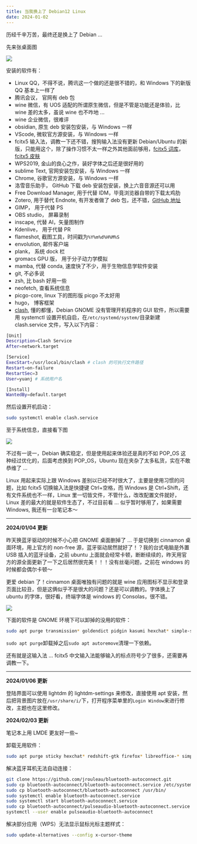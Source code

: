 ```yaml
---
title: 当我换上了 Debian12 Linux
date: 2024-01-02
---
```


历经千辛万苦，最终还是换上了 Debian ...

<!--more-->

先来张桌面图

![](/i/20240102132339.jpg)

安装的软件有：

- Linux QQ，不得不说，腾讯这一个做的还是很不错的，和 Windows 下的新版 QQ 基本上一样了
- 腾讯会议， 官网有 deb 包
- wine 微信，有 UOS 适配的所谓原生微信，但是不管是功能还是体验，比 wine 差的太多，虽说 wine 也不咋地 ...
- wine 企业微信，很难评
- obsidian, 原生 deb 安装包安装，与 Windows 一样
- VScode, 微软官方源安装，与 Windows 一样
- fcitx5 输入法，调教一下还不错，搜狗输入法没有更新 Debian/Ubuntu 的新版，只能用这个，除了操作习惯不太一样之外其他面前够用，[fcitx5 词库](https://github.com/wuhgit/CustomPinyinDictionary)，[fcitx5 皮肤](https://github.com/sxqsfun/fcitx5-sogou-themes)
- WPS2019, 金山的良心之作，装好字体之后还是很好用的
- sublime Text, 官网安装包安装，与 Windows 一样
- Chrome, 谷歌官方源安装，与 Windows 一样
- 洛雪音乐助手， GitHub 下载 deb 安装包安装，换上六音音源还可以用
- Free Download Manager, 用于代替 IDM，毕竟浏览器自带的下载太鸡肋
- Zotero, 用于替代 Endnote, 有开发者做了 deb 包，还不错，[GitHub 地址](https://github.com/retorquere/zotero-deb)
- GIMP， 用于代替 PS
- OBS studio， 屏幕录制
- inscape, 代替 AI，矢量图制作
- Kdenlive， 用于代替 PR
- flameshot, 截图工具，时间戳为`%Y%m%d%H%M%S`
- envolution, 邮件客户端
- plank， 系统 dock 栏
- gromacs GPU 版， 用于分子动力学模拟
- mamba, 代替 conda, 速度快了不少，用于生物信息学软件安装
- git, 不必多说
- zsh, 比 bash 好用一些
- neofetch, 查看系统信息
- picgo-core, linux 下的图形版 picgo 不太好用
- hugo， 博客框架
- [clash](https://github.com/doreamon-design/clash), 懂的都懂，Debian GNOME 没有管理开机程序的 GUI 软件，所以需要用 systemctl 设置开机自启，在`/etc/systemd/system/`目录新建 clash.service 文件，写入以下内容：

```bash
[Unit]
Description=Clash Service
After=network.target

[Service]
ExecStart=/usr/local/bin/clash # clash 的可执行文件路径
Restart=on-failure
RestartSec=3
User=yuanj # 系统用户名

[Install]
WantedBy=default.target
```

然后设置开机启动：

```bash
sudo systemctl enable clash.service 
```

至于系统信息，直接看下图

![](/i/20240102134083.jpg)

不过有一说一，Debian 确实稳定，但是使用起来体验还是真的不如 POP_OS 这种经过优化的，后面考虑换到 POP_OS，Ubuntu 现在夹杂了太多私货，实在不敢恭维了 ...

Linux 用起来实际上跟 Windows 差别以已经不时很大了，主要是使用习惯的问题，比如 fcitx5 切换输入法是快捷键 Ctrl+空格，而 Windows 是 Ctrl+Shift，还有文件系统也不一样，Linux 里一切皆文件，不管什么，改改配置文件就好，Linux 差的最大的就是软件生态了，不过目前看 ... 似乎暂时够用了，如果需要 Windows, 我还有一台笔记本～

---

**2024/01/04 更新**

昨天换蓝牙驱动的时候不小心把 GNOME 桌面删掉了 ... 于是切换到 cinnamon 桌面环境，用上官方的 non-free 源，蓝牙驱动居然就好了！？我的台式电脑是外置 USB 插入的蓝牙设备，之前 ubuntu 上面就会经常卡顿，断断续续的，昨天用官方的源全面更新了一下之后居然很完美！！！没有丝毫问题，之前在 windows 的时候都会偶尔卡顿～

更爱 debian 了！cinnamon 桌面唯独有问题的就是 wine 应用图标不显示和登录页面比较丑，但是这俩似乎不是很大的问题？还是可以调教的。字体换上了 ubuntu 的字体，很好看，终端字体是 windows 的 Consolas，很不错。

![](/i/20240104105911.jpg)

下面的软件是 GNOME 环境下可以卸掉的没用的软件：

```bash
sudo apt purge transmission* goldendict pidgin kasumi hexchat* simple-scan gnome-games brasero* imagemagick* gnote gnome-font-viewer debian-reference* firefox* libreoffice* cheese* gnome-sound-recorder gnome-logs gnome-calculator gnome-characters gnome-online-accounts gnome-screenshot gnome-user-docs gnome-user-share xiterm+thai mozc* remmina shotwell galculator gimp-help*
```
`sudo apt purge`卸载掉之后`sudo apt autoremove`清理一下依赖。

还有就是这输入法 ... fcitx5 中文输入法能够输入的标点符号少了很多，还需要再调教一下。

---

**2024/01/06 更新**

登陆界面可以使用 lightdm 的 lightdm-settings 来修改，直接使用 apt 安装，然后把背景图片放在`/usr/share/i/`下，打开程序菜单里的`Login Window`来进行修改，主题也在这里修改。

**2024/02/03 更新**

笔记本上用 LMDE 更友好一些~

卸载无用软件：

```bash
sudo apt purge sticky hexchat* redshift-gtk firefox* libreoffice-* simple-scan hypnotix webapp-manager onboard* warpinator thingy mint-l-theme mint-themes gnome-icon-theme papirus-icon-theme mint-y-icons mint-l-icons mint-x-icons numix-icon-theme
```

解决蓝牙耳机无法自动连接：

```bash
git clone https://github.com/jrouleau/bluetooth-autoconnect.git
sudo cp bluetooth-autoconnect/bluetooth-autoconnect.service /etc/systemd/system/
sudo cp bluetooth-autoconnect/bluetooth-autoconnect /usr/bin/
sudo systemctl enable bluetooth-autoconnect.service 
sudo systemctl start bluetooth-autoconnect.service
sudo cp bluetooth-autoconnect/pulseaudio-bluetooth-autoconnect.service /etc/systemd/user/
systemctl --user enable pulseaudio-bluetooth-autoconnect
```

解决部分应用（WPS）无法显示鼠标光标主题样式：

```bash
sudo update-alternatives --config x-cursor-theme
```